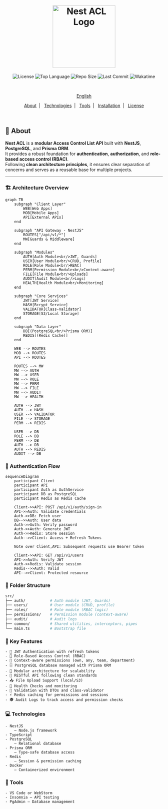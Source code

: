 <h1 align="center">
  <img src=".github/assets/images/img1.png" height="200" alt="Nest ACL Logo">
</h1>

<p align="center">
  <img src="https://img.shields.io/github/license/your-username/nest-acl?color=00b8d3&style=flat" alt="License" />
  <img src="https://img.shields.io/github/languages/top/your-username/nest-acl?style=flat" alt="Top Language" />
  <img src="https://img.shields.io/github/repo-size/your-username/nest-acl?style=flat" alt="Repo Size" />
  <img src="https://img.shields.io/github/last-commit/your-username/nest-acl?style=flat" alt="Last Commit" />
  <img src="https://wakatime.com/badge/user/your-wakatime-id/project/your-project-id.svg?style=flat" alt="Wakatime" />
</p>

<br>

<p align="center">
  <a href="README.md">English</a>
</p>

<p align="center">
  <a href="#bookmark-about">About</a>&nbsp;&nbsp;|&nbsp;&nbsp;
  <a href="#computer-technologies">Technologies</a>&nbsp;&nbsp;|&nbsp;&nbsp;
  <a href="#wrench-tools">Tools</a>&nbsp;&nbsp;|&nbsp;&nbsp;
  <a href="#package-installation">Installation</a>&nbsp;&nbsp;|&nbsp;&nbsp;
  <a href="#memo-license">License</a>
</p>

<br>

## :bookmark: About

**Nest ACL** is a **modular Access Control List API** built with **NestJS**, **PostgreSQL**, and **Prisma ORM**.  
It provides a robust foundation for **authentication**, **authorization**, and **role-based access control (RBAC)**.  
Following **clean architecture principles**, it ensures clear separation of concerns and serves as a reusable base for multiple projects.

---

### 🏗️ Architecture Overview

```mermaid
graph TB
    subgraph "Client Layer"
        WEB[Web Apps]
        MOB[Mobile Apps]
        API[External APIs]
    end

    subgraph "API Gateway - NestJS"
        ROUTES["/api/v1/*"]
        MW[Guards & Middleware]
    end

    subgraph "Modules"
        AUTH[Auth Module<br/>JWT, Guards]
        USER[User Module<br/>CRUD, Profile]
        ROLE[Role Module<br/>RBAC]
        PERM[Permission Module<br/>Context-aware]
        FILE[File Module<br/>Uploads]
        AUDIT[Audit Module<br/>Logs]
        HEALTH[Health Module<br/>Monitoring]
    end

    subgraph "Core Services"
        JWT[JWT Service]
        HASH[Bcrypt Service]
        VALIDATOR[Class-Validator]
        STORAGE[S3/Local Storage]
    end

    subgraph "Data Layer"
        DB[(PostgreSQL<br/>Prisma ORM)]
        REDIS[(Redis Cache)]
    end

    WEB --> ROUTES
    MOB --> ROUTES
    API --> ROUTES

    ROUTES --> MW
    MW --> AUTH
    MW --> USER
    MW --> ROLE
    MW --> PERM
    MW --> FILE
    MW --> AUDIT
    MW --> HEALTH

    AUTH --> JWT
    AUTH --> HASH
    USER --> VALIDATOR
    FILE --> STORAGE
    PERM --> REDIS

    USER --> DB
    ROLE --> DB
    PERM --> DB
    AUTH --> DB
    AUTH --> REDIS
    AUDIT --> DB
```

### 🔐 Authentication Flow

```mermaid
sequenceDiagram
    participant Client
    participant API
    participant Auth as AuthService
    participant DB as PostgreSQL
    participant Redis as Redis Cache

    Client->>API: POST /api/v1/auth/sign-in
    API->>Auth: Validate credentials
    Auth->>DB: Fetch user
    DB-->>Auth: User data
    Auth->>Auth: Verify password
    Auth->>Auth: Generate JWT
    Auth->>Redis: Store session
    Auth-->>Client: Access + Refresh Tokens

    Note over Client,API: Subsequent requests use Bearer token

    Client->>API: GET /api/v1/users
    API->>Auth: Verify JWT
    Auth->>Redis: Validate session
    Redis-->>Auth: Valid
    API-->>Client: Protected resource
```


### 📁 Folder Structure

```bash
src/
├── auth/           # Auth module (JWT, Guards)
├── users/          # User module (CRUD, profile)
├── roles/          # Role module (RBAC logic)
├── permissions/    # Permission module (context-aware)
├── audit/          # Audit logs
├── common/         # Shared utilities, interceptors, pipes
└── main.ts         # Bootstrap file

```



### 🌟 Key Features

    - 🔐 JWT Authentication with refresh tokens
    - 👥 Role-Based Access Control (RBAC)
    - 🎯 Context-aware permissions (own, any, team, department)
    - 🗄️ PostgreSQL database managed with Prisma ORM
    - 🧩 Modular architecture for scalability
    - 🚀 RESTful API following clean standards
    - 📤 File Upload Support (local/S3)
    - 🏥 Health Checks and monitoring
    - 📝 Validation with DTOs and class-validator
    - ⚡ Redis caching for permissions and sessions
    - 🕵 Audit Logs to track access and permission checks

### :computer: Technologies

    - NestJS
        – Node.js framework 
    - TypeScript 
    - PostgreSQL
        – Relational database 
    - Prisma ORM
        – Type-safe database access 
    - Redis
        – Session & permission caching 
    - Docker
        – Containerized environment


### :wrench: Tools

    - VS Code or WebStorm 
    - Insomnia – API testing 
    - PgAdmin – Database management